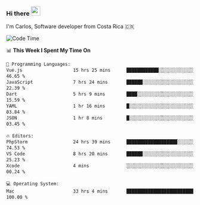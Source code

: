 ### Hi there <img src="https://media.giphy.com/media/hvRJCLFzcasrR4ia7z/giphy.gif" width="25px" height="25px">

I'm Carlos, Software developer from Costa Rica 🇨🇷

[//]: # (<a href="https://app.daily.dev/carum98"><img src="https://github.com/carum98/carum98/blob/main/devcard.svg" width="400" alt="Carlos Umaña Acevedo's Dev Card"/></a>)


<!--START_SECTION:waka-->
![Code Time](http://img.shields.io/badge/Code%20Time-11%2C519%20hrs%2023%20mins-blue)

📊 **This Week I Spent My Time On** 

```text
💬 Programming Languages: 
Vue.js                   15 hrs 25 mins      ████████████░░░░░░░░░░░░░   46.65 % 
JavaScript               7 hrs 24 mins       ██████░░░░░░░░░░░░░░░░░░░   22.39 % 
Dart                     5 hrs 9 mins        ████░░░░░░░░░░░░░░░░░░░░░   15.59 % 
YAML                     1 hr 16 mins        █░░░░░░░░░░░░░░░░░░░░░░░░   03.84 % 
JSON                     1 hr 8 mins         █░░░░░░░░░░░░░░░░░░░░░░░░   03.45 % 

🔥 Editors: 
PhpStorm                 24 hrs 39 mins      ███████████████████░░░░░░   74.53 % 
VS Code                  8 hrs 20 mins       ██████░░░░░░░░░░░░░░░░░░░   25.23 % 
Xcode                    4 mins              ░░░░░░░░░░░░░░░░░░░░░░░░░   00.24 % 

💻 Operating System: 
Mac                      33 hrs 4 mins       █████████████████████████   100.00 % 
```


<!--END_SECTION:waka-->
